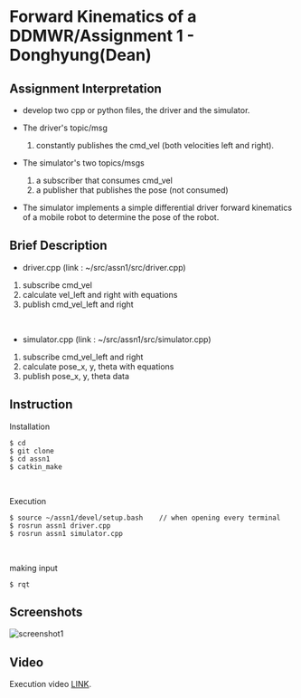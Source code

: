 # Forward Kinematics of a DDMWR/Assignment 1 - Donghyung(Dean)

## Assignment Interpretation
* develop two cpp or python files, the driver and the simulator.

* The driver's topic/msg 
    1) constantly publishes the cmd_vel (both velocities left and right). 

* The simulator's two topics/msgs 
    1) a subscriber that consumes cmd_vel
    1) a publisher that publishes the pose (not consumed)

* The simulator implements a simple differential driver forward kinematics of a mobile robot to determine the pose of the robot.

## Brief Description
* driver.cpp (link : ~/src/assn1/src/driver.cpp)
1. subscribe cmd_vel
2. calculate vel_left and right with equations
3. publish cmd_vel_left and right

<br/>

* simulator.cpp (link : ~/src/assn1/src/simulator.cpp)
1. subscribe cmd_vel_left and right
2. calculate pose_x, y, theta with equations
3. publish pose_x, y, theta data

## Instruction
Installation
```
$ cd
$ git clone
$ cd assn1
$ catkin_make
```

<br/>

Execution
```
$ source ~/assn1/devel/setup.bash    // when opening every terminal
$ rosrun assn1 driver.cpp
$ rosrun assn1 simulator.cpp
```

<br/>

making input
```
$ rqt
```

## Screenshots
![screenshot1](./images/screenshot1.png)

## Video
Execution video [LINK](https://pages.github.com/).
